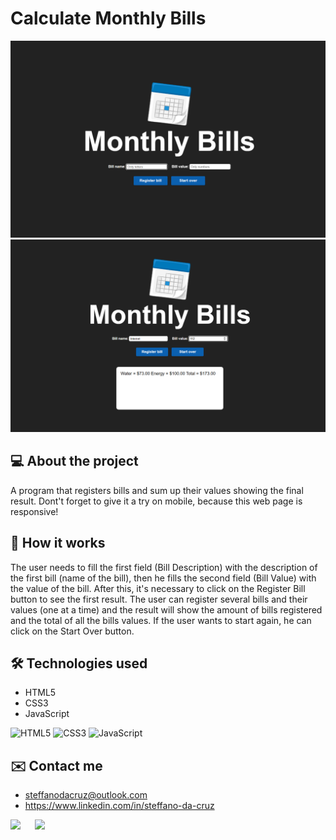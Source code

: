 # Calculate Monthly Bills
![Monthly Bills](/assets/images/readme-monthly-bills.png)
![Monthly Bills 2](/assets/images/readme-monthly-bills-3.png)

## 💻 About the project
A program that registers bills and sum up their values showing the final result. Dont't forget to give it a try on mobile, because this web page is responsive!

## 🤔 How it works
The user needs to fill the first field (Bill Description) with the description of the first bill (name of the bill), then he fills the second field (Bill Value) with the value of the bill. After this, it's necessary to click on the Register Bill button to see the first result. The user can register several bills and their values (one at a time) and the result will show the amount of bills registered and the total of all the bills values. If the user wants to start again, he can click on the Start Over button.

## 🛠 Technologies used
- HTML5
- CSS3
- JavaScript
  
![HTML5](https://img.shields.io/badge/HTML5-E34F26?style=for-the-badge&logo=html5&logoColor=white)
![CSS3](https://img.shields.io/badge/CSS3-1572B6?style=for-the-badge&logo=css3&logoColor=white)
![JavaScript](https://img.shields.io/badge/JavaScript-323330?style=for-the-badge&logo=javascript&logoColor=F7DF1E)

## ✉️ Contact me
- steffanodacruz@outlook.com
- https://www.linkedin.com/in/steffano-da-cruz
  
<a href="mailto:steffanodacruz@outlook.com"><img src="https://img.shields.io/badge/Outlook-blue?style=for-the-badge&logo=microsoftoutlook" style="margin-right: 2vw" target="_blank"></a>
<a href="https://www.linkedin.com/in/steffano-da-cruz/" target="_blank"><img src="https://img.shields.io/badge/-LinkedIn-%230077B5?style=for-the-badge&logo=linkedin&logoColor=white" style="margin-right: 2vw" target="_blank"></a>
